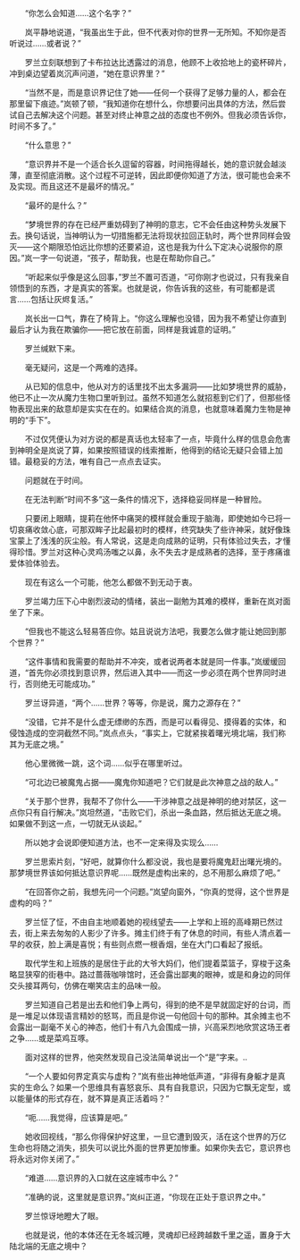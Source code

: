 　　“你怎么会知道……这个名字？”

　　岚平静地说道，“我虽出生于此，但不代表对你的世界一无所知。不知你是否听说过……或者说？”

　　罗兰立刻联想到了卡布拉达比透露过的消息，他顾不上收拾地上的瓷杯碎片，冲到桌边望着岚沉声问道，“她在意识界里？”

　　“当然不是，而是意识界记住了她——任何一个获得了足够力量的人，都会在那里留下痕迹。”岚顿了顿，“我知道你在想什么，你想要问出具体的方法，然后尝试自己去解决这个问题。甚至对终止神意之战的态度也不例外。但我必须告诉你，时间不多了。”

　　“什么意思？”

　　“意识界并不是一个适合长久逗留的容器，时间拖得越长，她的意识就会越淡薄，直至彻底消散。这个过程不可逆转，因此即便你知道了方法，很可能也会来不及实现。而且这还不是最坏的情况。”

　　“最坏的是什么？”

　　“梦境世界的存在已经严重妨碍到了神明的意志，它不会任由这种势头发展下去。换句话说，当神明认为一切措施都无法将现状拉回正轨时，两个世界同样会毁灭——这个期限恐怕远比你想的还要紧迫，这也是我为什么下定决心说服你的原因。”岚一字一句说道，“孩子，帮助我，也是在帮助你自己。”

　　“听起来似乎像是这么回事，”罗兰不置可否道，“可你刚才也说过，只有我亲自领悟到的东西，才是真实的答案。也就是说，你告诉我的这些，有可能都是谎言……包括让灰烬复活。”

　　岚长出一口气，靠在了椅背上。“你这么理解也没错，因为我不希望让你直到最后才认为我在欺骗你——把它放在前面，同样是我诚意的证明。”

　　罗兰缄默下来。

　　毫无疑问，这是一个两难的选择。

　　从已知的信息中，他从对方的话里找不出太多漏洞——比如梦境世界的威胁，他已不止一次从魔力生物口里听到过。虽然不知道怎么就招惹到它们了，但那些怪物表现出来的敌意却是实实在在的。如果结合岚的消息，也就意味着魔力生物是神明的“手下”。

　　不过仅凭便认为对方说的都是真话也太轻率了一点，毕竟什么样的信息会危害到神明全是岚说了算，如果按照错误的线索推断，他得到的结论无疑只会错上加错。最稳妥的方法，唯有自己一点点去证实。

　　问题就在于时间。

　　在无法判断“时间不多”这一条件的情况下，选择稳妥同样是一种冒险。

　　只要闭上眼睛，提莉在他怀中痛哭的模样就会重现于脑海，即使她如今已将一切哀痛收敛心底，可那双眸子比起最初时的模样，终究缺失了些许神采，就好像珠宝蒙上了浅浅的灰尘般。有人常说，这是走向成熟的证明，只有体验过失去，才懂得珍惜。罗兰对这种心灵鸡汤嗤之以鼻，永不失去才是成熟者的选择，至于疼痛谁爱体验体验去。

　　现在有这么一个可能，他怎么都做不到无动于衷。

　　罗兰竭力压下心中剧烈波动的情绪，装出一副勉为其难的模样，重新在岚对面坐了下来。

　　“但我也不能这么轻易答应你。姑且说说方法吧，我要怎么做才能让她回到那个世界？”

　　“这件事情和我需要的帮助并不冲突，或者说两者本就是同一件事。”岚缓缓回道，“首先你必须找到意识界，然后进入其中——而这一步必须在两个世界同时进行，否则绝无可能成功。”

　　罗兰讶异道，“两个……世界？等等，你是说，魔力之源存在？”

　　“没错，它并不是什么虚无缥缈的东西，而是可以看得见、摸得着的实体，和侵蚀造成的空洞截然不同。”岚点点头，“事实上，它就紧挨着曙光境北端，我们称其为无底之境。”

　　他心里微微一跳，这个词……似乎在哪里听过。

　　“可北边已被魔鬼占据——魔鬼你知道吧？它们就是此次神意之战的敌人。”

　　“关于那个世界，我帮不了你什么——干涉神意之战是神明的绝对禁区，这一点你只有自行解决。”岚坦然道，“击败它们，杀出一条血路，然后抵达无底之境。如果做不到这一点，一切就无从谈起。”

　　所以她才会说即便知道方法，也不一定来得及实现么……

　　罗兰思索片刻，“好吧，就算你什么都没说，我也是要将魔鬼赶出曙光境的。那梦境世界该如何抵达意识界呢……既然是虚构出来的，总不用那么麻烦了吧。”

　　“在回答你之前，我想先问一个问题。”岚望向窗外，“你真的觉得，这个世界是虚构的吗？”

　　罗兰怔了怔，不由自主地顺着她的视线望去——上学和上班的高峰期已然过去，街上来去匆匆的人影少了许多。摊主们终于有了休息的时间，有些人清点着一早的收获，脸上满是喜悦；有些则点燃一根香烟，坐在大门口看起了报纸。

　　取代学生和上班族的是居住于此的大爷大妈们，他们提着菜篮子，穿梭于这条略显狭窄的街巷中。路过蔷薇咖啡馆时，还会露出鄙夷的眼神，或是和身边的同伴交头接耳两句，仿佛在嘲笑店主的品味一般。

　　罗兰知道自己若是出去和他们争上两句，得到的绝不是早就固定好的台词，而是一堆足以体现语言精妙的怒骂，而且是你说一句他回十句的那种。其余摊主也不会露出一副毫不关心的神态，他们十有八九会围成一排，兴高采烈地欣赏这场王者之争……或是菜鸡互啄。

　　面对这样的世界，他突然发现自己没法简单说出一个“是”字来。..

　　“一个人要如何界定真实与虚构？”岚有些出神地低声道，“非得有身躯才是真实的生命么？如果一个思维具有喜怒哀乐、具有自我意识，只因为它飘无定型，或以能量体的形式存在，就不算是真正活着吗？”

　　“呃……我觉得，应该算是吧。”

　　她收回视线，“那么你得保护好这里，一旦它遭到毁灭，活在这个世界的万亿生命也将随之消失，损失可以说比外面的世界更加惨重。如果你失去它，意识界也将永远对你关闭了。”

　　“难道……意识界的入口就在这座城市中么？”

　　“准确的说，这里就是意识界。”岚纠正道，“你现在正处于意识界之中。”

　　罗兰惊讶地瞪大了眼。

　　也就是说，他的本体还在无冬城沉睡，灵魂却已经跨越数千里之遥，置身于大陆北端的无底之境中？
